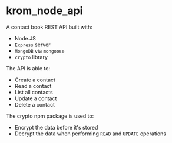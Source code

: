 # krom_node_api

A contact book REST API built with:
- Node.JS
- `Express` server
- `MongoDB` via `mongoose`
- `crypto` library

The API is able to:
- Create a contact
- Read a contact
- List all contacts
- Update a contact
- Delete a contact

The crypto npm package is used to:
- Encrypt the data before it's stored
- Decrypt the data when performing `READ` and `UPDATE` operations

  
